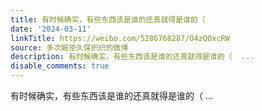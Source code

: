 ```yaml
---
title: 有时候确实，有些东西该是谁的还真就得是谁的（
date: '2024-03-11'
linkTitle: https://weibo.com/5286768287/O4zQOxcRW
source: 多次婉拒久保织织的微博
description: 有时候确实，有些东西该是谁的还真就得是谁的（  ...
disable_comments: true
---
```

有时候确实，有些东西该是谁的还真就得是谁的（  ...